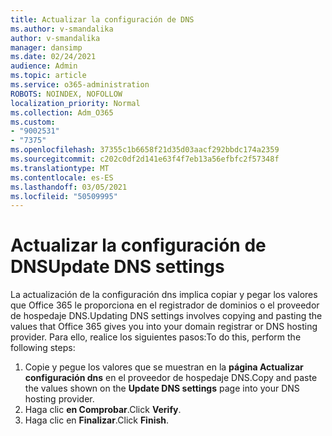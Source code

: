 ```yaml
---
title: Actualizar la configuración de DNS
ms.author: v-smandalika
author: v-smandalika
manager: dansimp
ms.date: 02/24/2021
audience: Admin
ms.topic: article
ms.service: o365-administration
ROBOTS: NOINDEX, NOFOLLOW
localization_priority: Normal
ms.collection: Adm_O365
ms.custom:
- "9002531"
- "7375"
ms.openlocfilehash: 37355c1b6658f21d35d03aacf292bbdc174a2359
ms.sourcegitcommit: c202c0df2d141e63f4f7eb13a56efbfc2f57348f
ms.translationtype: MT
ms.contentlocale: es-ES
ms.lasthandoff: 03/05/2021
ms.locfileid: "50509995"
---
```

# <a name="update-dns-settings"></a><span data-ttu-id="5b2f2-102">Actualizar la configuración de DNS</span><span class="sxs-lookup"><span data-stu-id="5b2f2-102">Update DNS settings</span></span>

<span data-ttu-id="5b2f2-103">La actualización de la configuración dns implica copiar y pegar los valores que Office 365 le proporciona en el registrador de dominios o el proveedor de hospedaje DNS.</span><span class="sxs-lookup"><span data-stu-id="5b2f2-103">Updating DNS settings involves copying and pasting the values that Office 365 gives you into your domain registrar or DNS hosting provider.</span></span> <span data-ttu-id="5b2f2-104">Para ello, realice los siguientes pasos:</span><span class="sxs-lookup"><span data-stu-id="5b2f2-104">To do this, perform the following steps:</span></span>

1. <span data-ttu-id="5b2f2-105">Copie y pegue los valores que se muestran en la **página Actualizar configuración dns** en el proveedor de hospedaje DNS.</span><span class="sxs-lookup"><span data-stu-id="5b2f2-105">Copy and paste the values shown on the **Update DNS settings** page into your DNS hosting provider.</span></span>
2. <span data-ttu-id="5b2f2-106">Haga clic **en Comprobar**.</span><span class="sxs-lookup"><span data-stu-id="5b2f2-106">Click **Verify**.</span></span>
3. <span data-ttu-id="5b2f2-107">Haga clic en **Finalizar**.</span><span class="sxs-lookup"><span data-stu-id="5b2f2-107">Click **Finish**.</span></span>